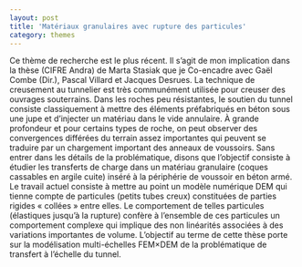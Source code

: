 ```yaml
---
layout: post
title: 'Matériaux granulaires avec rupture des particules'
category: themes
---
```


Ce thème de recherche est le plus récent. Il s’agit de mon implication dans la thèse (CIFRE Andra) de Marta Stasiak que je Co-encadre avec Gaël Combe (Dir.), Pascal Villard et Jacques Desrues. La technique de creusement au tunnelier est très communément utilisée pour creuser des ouvrages souterrains. Dans les roches peu résistantes, le soutien du tunnel consiste classiquement à mettre des éléments préfabriqués en béton sous une jupe et d’injecter un matériau dans le vide annulaire. À grande profondeur et pour certains types de roche, on peut observer des convergences différées du terrain assez importantes qui peuvent se traduire par un chargement important des anneaux de voussoirs. Sans entrer dans les détails de la problématique, disons que l’objectif consiste à étudier les transferts de charge dans un matériau granulaire (coques cassables en argile cuite) inséré à la périphérie de voussoir en béton armé. Le travail actuel consiste à mettre au point un modèle numérique DEM qui tienne compte de particules (petits tubes creux) constituées de parties rigides « collées » entre elles. Le comportement de telles particules (élastiques jusqu’à la rupture) confère à l’ensemble de ces particules un comportement complexe qui implique des non linéarités associées à des variations importantes de volume. L’objectif au terme de cette thèse porte sur la modélisation multi-échelles FEM&#215;DEM de la problématique de transfert à l’échelle du tunnel.

